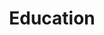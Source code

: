---
layout: education
permalink: /education/
title: Education
description: 
nav: true
nav_order: 1
---